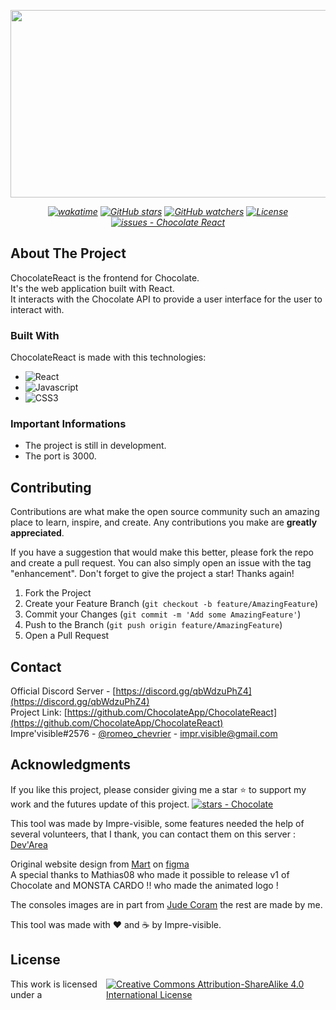 <p align="center">
    <img src="https://user-images.githubusercontent.com/69050895/185436929-c80736b3-07ce-434b-ba96-d753c8e9f83c.png" height="300px" width="575px">
</p>

<div style="font-style: italic; text-align: center;" markdown="1" align="center">

  [![wakatime](https://wakatime.com/badge/user/4cf4132a-4ced-411d-b714-67bdbdc84527/project/27fea50d-5e74-487d-bc4e-c0bda17dbe0c.svg)](https://wakatime.com/badge/user/4cf4132a-4ced-411d-b714-67bdbdc84527/project/ecce3f45-dba9-4e4b-8f78-693c6d237d1c)
  [![GitHub stars](https://img.shields.io/github/stars/ChocolateApp/ChocolateReact?style=social&label=Stars&color=blue)](https://github.com/ChocolateApp/ChocolateReact)
  [![GitHub watchers](https://img.shields.io/github/watchers/ChocolateApp/ChocolateReact?style=social&label=Watchers&color=blue)](https://github.com/ChocolateApp/ChocolateReact)
  [![License](https://img.shields.io/badge/License-MIT-blue)](#license)
  [![issues - Chocolate React](https://img.shields.io/github/issues/ChocolateApp/ChocolateReact)](https://github.com/ChocolateApp/ChocolateReact/issues)

</div>

## About The Project
ChocolateReact is the frontend for Chocolate.<br>
It's the web application built with React. <br>
It interacts with the Chocolate API to provide a user interface for the user to interact with.<br>

### Built With

ChocolateReact is made with this technologies:

* <img src="https://raw.githubusercontent.com/ziadOUA/m3-Markdown-Badges/master/badges/React/react1.svg" alt="React" style="display: flex; align-items: center;">
* <img src="https://ziadoua.github.io/m3-Markdown-Badges/badges/Javascript/javascript1.svg" alt="Javascript" style="display: flex; align-items: center;">
* <img src="https://ziadoua.github.io/m3-Markdown-Badges/badges/CSS/css1.svg" alt="CSS3" style="display: flex; align-items: center;">

### Important Informations
* The project is still in development.
* The port is 3000.


<!-- CONTRIBUTING -->
## Contributing

Contributions are what make the open source community such an amazing place to learn, inspire, and create. Any contributions you make are **greatly appreciated**.

If you have a suggestion that would make this better, please fork the repo and create a pull request. You can also simply open an issue with the tag "enhancement".
Don't forget to give the project a star! Thanks again!

1. Fork the Project
2. Create your Feature Branch (`git checkout -b feature/AmazingFeature`)
3. Commit your Changes (`git commit -m 'Add some AmazingFeature'`)
4. Push to the Branch (`git push origin feature/AmazingFeature`)
5. Open a Pull Request

<!-- CONTACT -->
## Contact

Official Discord Server - [https://discord.gg/qbWdzuPhZ4](https://discord.gg/qbWdzuPhZ4)<br>
Project Link: [https://github.com/ChocolateApp/ChocolateReact](https://github.com/ChocolateApp/ChocolateReact)<br>
Impre'visible#2576 - [@romeo_chevrier](https://twitter.com/romeo_chevrier) - impr.visible@gmail.com<br>


<!-- ACKNOWLEDGMENTS -->
## Acknowledgments

If you like this project, please consider giving me a star ⭐ to support my work and the futures update of this project. 
[![stars - Chocolate](https://img.shields.io/github/stars/ChocolateApp/Chocolate?style=social)](https://github.com/ChocolateApp/Chocolate)

This tool was made by Impre-visible, some features needed the help of several volunteers, that I thank, you can contact them on this server : [Dev'Area](https://discord.gg/hTmbFePH)

Original website design from [Mart](https://www.figma.com/@Martbrady) on [figma](https://www.figma.com/community/file/970595453636409922)<br>
A special thanks to Mathias08 who made it possible to release v1 of Chocolate and MONSTA CARDO !! who made the animated logo !

The consoles images are in part from [Jude Coram](https://www.judecoram.com/pixel-art-game-consoles/) the rest are made by me.

This tool was made with ❤ and ☕ by Impre-visible.
<!-- LICENSE -->
## License

<div style="display: flex; align-items: center;">
  <span>This work is licensed under a </span>
  <a href="http://creativecommons.org/licenses/by-sa/4.0/" style="margin-left:5px;display: flex; align-items: center;">
    <img src="https://ziadoua.github.io/m3-Markdown-Badges/badges/LicenceCCBYSA/licenceccbysa1.svg" alt="Creative Commons Attribution-ShareAlike 4.0 International License">
  </a>
</div>